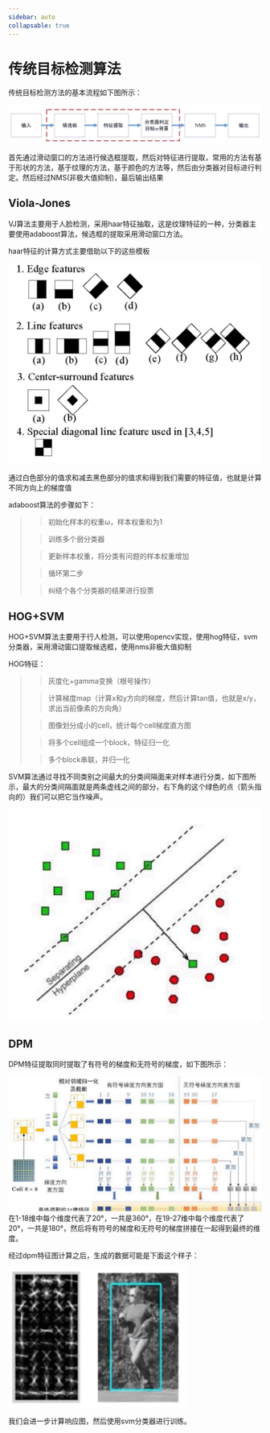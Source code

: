 ```yaml
---
sidebar: auto
collapsable: true
---
```

# 传统目标检测算法

传统目标检测方法的基本流程如下图所示：

![](./1.png)

首先通过滑动窗口的方法进行候选框提取，然后对特征进行提取，常用的方法有基于形状的方法，基于纹理的方法，基于颜色的方法等，然后由分类器对目标进行判定。然后经过NMS(非极大值抑制)，最后输出结果
## Viola-Jones
VJ算法主要用于人脸检测，采用haar特征抽取，这是纹理特征的一种，分类器主要使用adaboost算法，候选框的提取采用滑动窗口方法。

haar特征的计算方式主要借助以下的这些模板

![](./2.png)

通过白色部分的值求和减去黑色部分的值求和得到我们需要的特征值，也就是计算不同方向上的梯度值

adaboost算法的步骤如下：

>> 初始化样本的权重ω，样本权重和为1
>
>>训练多个弱分类器
>
>>更新样本权重，将分类有问题的样本权重增加
>
>>循环第二步
>
>>纠结个各个分类器的结果进行投票

## HOG+SVM
HOG+SVM算法主要用于行人检测，可以使用opencv实现，使用hog特征，svm分类器，采用滑动窗口提取候选框，使用nms非极大值抑制

HOG特征：
>>灰度化+gamma变换（根号操作）
>
>>计算梯度map（计算x和y方向的梯度，然后计算tan值，也就是x/y，求出当前像素的方向角）
>
>>图像划分成小的cell，统计每个cell梯度直方图
>
>>将多个cell组成一个block，特征归一化
>
>>多个block串联，并归一化

SVM算法通过寻找不同类别之间最大的分类间隔面来对样本进行分类，如下图所示，最大的分类间隔面就是两条虚线之间的部分，右下角的这个绿色的点（箭头指向的）我们可以把它当作噪声。

![](./3.png)

## DPM

 DPM特征提取同时提取了有符号的梯度和无符号的梯度，如下图所示：

 ![](./4.png)
 在1-18维中每个维度代表了20°，一共是360°，在19-27维中每个维度代表了20°，一共是180°，然后将有符号的梯度和无符号的梯度拼接在一起得到最终的维度。

 经过dpm特征图计算之后，生成的数据可能是下面这个样子：

![](./5.png)

我们会进一步计算响应图，然后使用svm分类器进行训练。
